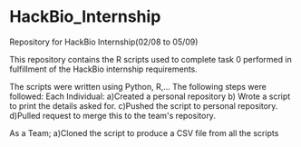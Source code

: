 # HackBio_Internship
Repository for HackBio Internship(02/08 to 05/09)

This repository contains the R scripts used to complete task 0 performed in fulfillment of the HackBio internship requirements.

The scripts were written using Python, R,... 
 The following steps were followed: 
 Each Individual:
        a)Created a personal repository
        b) Wrote a script to print the details asked for.
        c)Pushed the script to personal repository.
        d)Pulled request to merge this to the team's repository.
        
As a Team;
  a)Cloned the script to produce a CSV file from all the scripts
        
        
        
        
        
        
        
        
        
        
    
